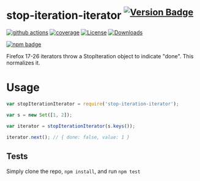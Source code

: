 # stop-iteration-iterator <sup>[![Version Badge][npm-version-svg]][package-url]</sup>

[![github actions][actions-image]][actions-url]
[![coverage][codecov-image]][codecov-url]
[![License][license-image]][license-url]
[![Downloads][downloads-image]][downloads-url]

[![npm badge][npm-badge-png]][package-url]

Firefox 17-26 iterators throw a StopIteration object to indicate "done". This normalizes it.

# Usage

```js
var stopIterationIterator = require('stop-iteration-iterator');

var s = new Set([1, 2]);

var iterator = stopIterationIterator(s.keys());

iterator.next(); // { done: false, value: 1 }
```

## Tests
Simply clone the repo, `npm install`, and run `npm test`


[package-url]: https://npmjs.org/package/stop-iteration-iterator
[npm-version-svg]: https://versionbadg.es/ljharb/stop-iteration-iterator.svg
[deps-svg]: https://david-dm.org/ljharb/stop-iteration-iterator.svg
[deps-url]: https://david-dm.org/ljharb/stop-iteration-iterator
[dev-deps-svg]: https://david-dm.org/ljharb/stop-iteration-iterator/dev-status.svg
[dev-deps-url]: https://david-dm.org/ljharb/stop-iteration-iterator#info=devDependencies
[npm-badge-png]: https://nodei.co/npm/stop-iteration-iterator.png?downloads=true&stars=true
[license-image]: https://img.shields.io/npm/l/stop-iteration-iterator.svg
[license-url]: LICENSE
[downloads-image]: https://img.shields.io/npm/dm/stop-iteration-iterator.svg
[downloads-url]: https://npm-stat.com/charts.html?package=stop-iteration-iterator
[codecov-image]: https://codecov.io/gh/ljharb/stop-iteration-iterator/branch/main/graphs/badge.svg
[codecov-url]: https://app.codecov.io/gh/ljharb/stop-iteration-iterator/
[actions-image]: https://img.shields.io/endpoint?url=https://github-actions-badge-u3jn4tfpocch.runkit.sh/ljharb/stop-iteration-iterator
[actions-url]: https://github.com/ljharb/stop-iteration-iterator/actions
